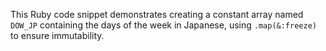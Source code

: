 This Ruby code snippet demonstrates creating a constant array named `DOW_JP` containing the days of the week in Japanese, using `.map(&:freeze)` to ensure immutability.